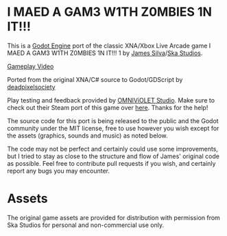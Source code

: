 # I MAED A GAM3 W1TH Z0MBIES 1N IT!!!
This is a [Godot Engine](https://godotengine.org/) port of the classic XNA/Xbox Live Arcade game I MAED A GAM3 W1TH Z0MBIES 1N IT!!! 1 by [James Silva](https://twitter.com/Jamezila)/[Ska Studios](https://twitter.com/skastudios). 

[Gameplay Video](https://www.youtube.com/watch?v=v5T6qenbdUc)

Ported from the original XNA/C# source to Godot/GDScript by [deadpixelsociety](https://twitter.com/deadpxlsociety)

Play testing and feedback provided by [OMNIViOLET Studio](https://twitter.com/OmnivioletS). Make sure to check out their Steam port of this game over [here](https://store.steampowered.com/app/1800730/I_MAED_A_GAM3_W1TH_Z0MB1ES_1N_IT1/). Thanks for the help!

The source code for this port is being released to the public and the Godot community under the MIT license, free to use however you wish except for the assets (graphics, sounds and music) as noted below.

The code may not be perfect and certainly could use some improvements, but I tried to stay as close to the structure and flow of James' original code as possible. Feel free to contribute pull requests if you wish, and certainly report any bugs you may encounter.

# Assets
The original game assets are provided for distribution with permission from Ska Studios for personal and non-commercial use only.
